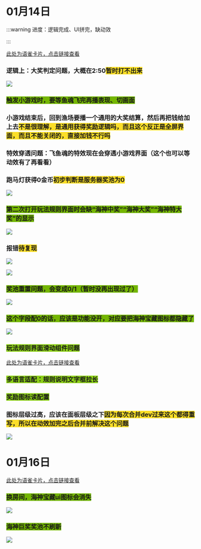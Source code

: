 # 01月14日
:::warning
进度：逻辑完成、UI拼完，缺动效

:::

[此处为语雀卡片，点击链接查看](https://www.yuque.com/ttk5k0/manpny/gtifygo5t9ulyglf#yzBXT)

### 逻辑上：大奖判定问题，大概在2:50<font style="background-color:#FBDE28;">暂时打不出来</font>
![](https://cdn.nlark.com/yuque/0/2025/png/26927517/1736834963927-c9fb8531-9110-49f3-9e9e-10d9817b6cde.png)

### <font style="background-color:#74B602;">触发小游戏时，要等鱼魂飞完再播表现、切画面</font>
### 小游戏结束后，回到渔场要播一个通用的大奖结算，然后再把钱给加上去<font style="background-color:#FBDE28;">不是很理解，是通用获得奖励逻辑吗，而且这个反正是全屏界面，而且不能关闭的，直接加钱不行吗</font>
### 特效穿透问题：飞鱼魂的特效现在会穿透小游戏界面（这个也可以等动效有了再看看）
### 跑马灯获得0金币<font style="background-color:#FBDE28;">初步判断是服务器奖池为0</font>
![](https://cdn.nlark.com/yuque/0/2025/png/26927517/1736835006605-a6939f51-4526-4e77-b61e-66056eb96899.png)

### <font style="background-color:#74B602;">第二次打开玩法规则界面时会缺“海神中奖”“海神大奖”“海神特大奖”的显示</font>
![](https://cdn.nlark.com/yuque/0/2025/png/26927517/1736835011199-93d37d55-3994-4986-a818-3445cc5bb33f.png)

### 报错<font style="background-color:#FBDE28;">待复现</font>
![](https://cdn.nlark.com/yuque/0/2025/png/26927517/1736835036756-e1f654ce-7d7c-4a70-b3d9-ba79acad0d39.png)

![](https://cdn.nlark.com/yuque/0/2025/png/26927517/1736835029625-df90eda3-ece0-4cee-a8d5-e87f1a35002b.png)

### <font style="background-color:#74B602;">奖池重置问题，会变成0/1（暂时没再出现过了）</font>
![](https://cdn.nlark.com/yuque/0/2025/png/26927517/1736835065065-8ff94b1b-4144-40dc-9acc-ebccf14dd5ba.png)

### <font style="background-color:#74B602;"> 这个字段配0的话，应该是功能没开，对应要把海神宝藏图标都隐藏了</font>
![](https://cdn.nlark.com/yuque/0/2025/png/26927517/1736835076738-5910d1ea-656b-439c-81b3-088142327da5.png)

### <font style="background-color:#8CCF17;">玩法规则界面滑动组件问题</font>
[此处为语雀卡片，点击链接查看](https://www.yuque.com/ttk5k0/manpny/gtifygo5t9ulyglf#SrCRk)

### <font style="background-color:#8CCF17;">多语言适配：规则说明文字框拉长</font>
### <font style="background-color:#8CCF17;">奖励图标读配置</font>
### 图标层级过高，应该在面板层级之下<font style="background-color:#FBDE28;">因为每次合并dev过来这个都得重写，所以在动效加完之后合并前解决这个问题</font>
![](https://cdn.nlark.com/yuque/0/2025/png/26927517/1736841659462-f742eb27-e9cd-4f83-a39b-8ed9faf28052.png)



# 01月16日
[此处为语雀卡片，点击链接查看](https://www.yuque.com/ttk5k0/manpny/gtifygo5t9ulyglf#JumCl)

### <font style="background-color:#74B602;">换房间，海神宝藏ui图标会消失</font>
![](https://cdn.nlark.com/yuque/0/2025/png/26927517/1736996557072-e4e8da14-6e4d-47c7-8128-f437be00399f.png)

### <font style="background-color:#74B602;">海神巨奖奖池不刷新</font>
![](https://cdn.nlark.com/yuque/0/2025/png/26927517/1736997052735-4acd136a-30fc-46b0-9fec-b198daec517d.png)

